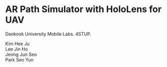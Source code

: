 # AR Path Simulator with HoloLens for UAV

Dankook University Mobile Labs. 4STUP.



Kim Hee Ju <br>Lee Jin Ho<br>Jeong Jun Seo<br>Park Seo Yun

